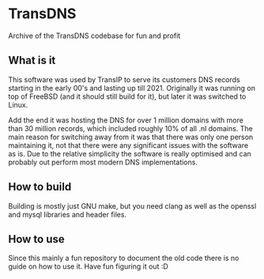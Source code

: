 # TransDNS
Archive of the TransDNS codebase for fun and profit

## What is it
This software was used by TransIP to serve its customers DNS records starting in the early 00's and lasting up till 2021. Originally it was running on top of FreeBSD (and it should still build for it), but later it was switched to Linux.

Add the end it was hosting the DNS for over 1 million domains with more than 30 million records, which included roughly 10% of all .nl domains. The main reason for switching away from it was that there was only one person maintaining it, not that there were any significant issues with the software as is. Due to the relative simplicity the software is really optimised and can probably out perform most modern DNS implementations.

## How to build
Building is mostly just GNU make, but you need clang as well as the openssl and mysql libraries and header files.

## How to use
Since this mainly a fun repository to document the old code there is no guide on how to use it. Have fun figuring it out :D
